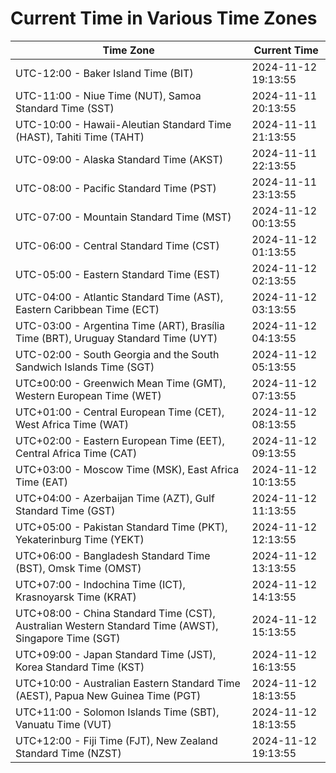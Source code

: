 # Current Time in Various Time Zones

| Time Zone | Current Time |
|-----------|--------------|
| UTC-12:00 - Baker Island Time (BIT) | 2024-11-12 19:13:55 |
| UTC-11:00 - Niue Time (NUT), Samoa Standard Time (SST) | 2024-11-11 20:13:55 |
| UTC-10:00 - Hawaii-Aleutian Standard Time (HAST), Tahiti Time (TAHT) | 2024-11-11 21:13:55 |
| UTC-09:00 - Alaska Standard Time (AKST) | 2024-11-11 22:13:55 |
| UTC-08:00 - Pacific Standard Time (PST) | 2024-11-11 23:13:55 |
| UTC-07:00 - Mountain Standard Time (MST) | 2024-11-12 00:13:55 |
| UTC-06:00 - Central Standard Time (CST) | 2024-11-12 01:13:55 |
| UTC-05:00 - Eastern Standard Time (EST) | 2024-11-12 02:13:55 |
| UTC-04:00 - Atlantic Standard Time (AST), Eastern Caribbean Time (ECT) | 2024-11-12 03:13:55 |
| UTC-03:00 - Argentina Time (ART), Brasília Time (BRT), Uruguay Standard Time (UYT) | 2024-11-12 04:13:55 |
| UTC-02:00 - South Georgia and the South Sandwich Islands Time (SGT) | 2024-11-12 05:13:55 |
| UTC±00:00 - Greenwich Mean Time (GMT), Western European Time (WET) | 2024-11-12 07:13:55 |
| UTC+01:00 - Central European Time (CET), West Africa Time (WAT) | 2024-11-12 08:13:55 |
| UTC+02:00 - Eastern European Time (EET), Central Africa Time (CAT) | 2024-11-12 09:13:55 |
| UTC+03:00 - Moscow Time (MSK), East Africa Time (EAT) | 2024-11-12 10:13:55 |
| UTC+04:00 - Azerbaijan Time (AZT), Gulf Standard Time (GST) | 2024-11-12 11:13:55 |
| UTC+05:00 - Pakistan Standard Time (PKT), Yekaterinburg Time (YEKT) | 2024-11-12 12:13:55 |
| UTC+06:00 - Bangladesh Standard Time (BST), Omsk Time (OMST) | 2024-11-12 13:13:55 |
| UTC+07:00 - Indochina Time (ICT), Krasnoyarsk Time (KRAT) | 2024-11-12 14:13:55 |
| UTC+08:00 - China Standard Time (CST), Australian Western Standard Time (AWST), Singapore Time (SGT) | 2024-11-12 15:13:55 |
| UTC+09:00 - Japan Standard Time (JST), Korea Standard Time (KST) | 2024-11-12 16:13:55 |
| UTC+10:00 - Australian Eastern Standard Time (AEST), Papua New Guinea Time (PGT) | 2024-11-12 18:13:55 |
| UTC+11:00 - Solomon Islands Time (SBT), Vanuatu Time (VUT) | 2024-11-12 18:13:55 |
| UTC+12:00 - Fiji Time (FJT), New Zealand Standard Time (NZST) | 2024-11-12 19:13:55 |
